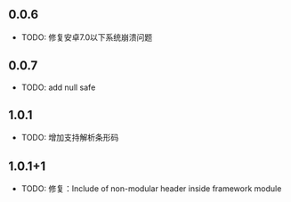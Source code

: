 ## 0.0.6

* TODO: 修复安卓7.0以下系统崩溃问题

## 0.0.7

* TODO: add null safe

## 1.0.1

* TODO: 增加支持解析条形码

## 1.0.1+1

* TODO: 修复：Include of non-modular header inside framework module